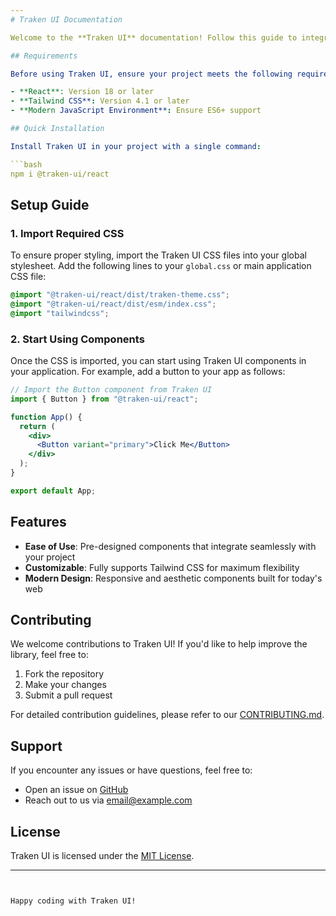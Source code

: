 ```yaml
---
# Traken UI Documentation

Welcome to the **Traken UI** documentation! Follow this guide to integrate Traken UI into your project effortlessly.

## Requirements

Before using Traken UI, ensure your project meets the following requirements:

- **React**: Version 18 or later
- **Tailwind CSS**: Version 4.1 or later
- **Modern JavaScript Environment**: Ensure ES6+ support

## Quick Installation

Install Traken UI in your project with a single command:

```bash
npm i @traken-ui/react
```

## Setup Guide

### 1. Import Required CSS

To ensure proper styling, import the Traken UI CSS files into your global stylesheet. Add the following lines to your `global.css` or main application CSS file:

```css
@import "@traken-ui/react/dist/traken-theme.css";
@import "@traken-ui/react/dist/esm/index.css";
@import "tailwindcss";
```

### 2. Start Using Components

Once the CSS is imported, you can start using Traken UI components in your application. For example, add a button to your app as follows:

```jsx
// Import the Button component from Traken UI
import { Button } from "@traken-ui/react";

function App() {
  return (
    <div>
      <Button variant="primary">Click Me</Button>
    </div>
  );
}

export default App;
```

## Features

- **Ease of Use**: Pre-designed components that integrate seamlessly with your project
- **Customizable**: Fully supports Tailwind CSS for maximum flexibility
- **Modern Design**: Responsive and aesthetic components built for today's web

## Contributing

We welcome contributions to Traken UI! If you'd like to help improve the library, feel free to:

1. Fork the repository
2. Make your changes
3. Submit a pull request

For detailed contribution guidelines, please refer to our [CONTRIBUTING.md](CONTRIBUTING.md).

## Support

If you encounter any issues or have questions, feel free to:

- Open an issue on [GitHub](https://github.com/your-repo/traken-ui)
- Reach out to us via [email@example.com](mailto:email@example.com)

## License

Traken UI is licensed under the [MIT License](LICENSE).

---
```


Happy coding with Traken UI!
